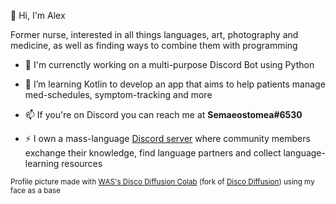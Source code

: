 👋 Hi, I'm Alex

Former nurse, interested in all things languages, art, photography and medicine, as well as finding ways to combine them with programming

- 🔭 I'm currenctly working on a multi-purpose Discord Bot using Python

- 🌱 I’m learning Kotlin to develop an app that aims to help patients manage med-schedules, symptom-tracking and more

- 📫 If you're on Discord you can reach me at **Semaeostomea#6530**

- ⚡ I own a mass-language [Discord server](https://discord.gg/XPms3Xbefc) where community members exchange their knowledge, find language partners and collect language-learning resources

<sub> Profile picture made with [WAS's Disco Diffusion Colab](https://rebrand.ly/portrait-playground) (fork of [Disco Diffusion](https://colab.research.google.com/github/alembics/disco-diffusion/blob/main/Disco_Diffusion.ipynb)) using my face as a base </sub>

<!--
**semaeostomea/semaeostomea** is a ✨ _special_ ✨ repository because its `README.md` (this file) appears on your GitHub profile.

Here are some ideas to get you started:

- 🔭 I’m currently working on ...
- 🌱 I’m currently learning ...
- 👯 I’m looking to collaborate on ...
- 🤔 I’m looking for help with ...
- 💬 Ask me about ...
- 📫 How to reach me: ...
 ...
- ⚡ Fun fact: ...
-->
